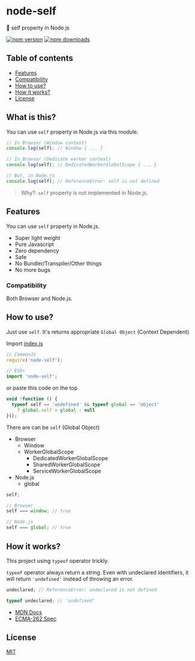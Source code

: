 # node-self
🤙 self property in Node.js

[![npm version](https://img.shields.io/npm/v/node-self.svg?maxAge=86400)](https://badge.fury.io/js/node-self)
[![npm downloads](https://img.shields.io/npm/dt/node-self.svg)](https://badge.fury.io/js/node-self)

## Table of contents

- [Features](#features)
- [Compatibility](#compatibility)
- [How to use?](#how-to-use)
- [How it works?](#how-it-works)
- [License](#license)

## What is this?

You can use `self` property in Node.js via this module.

```javascript
// In Browser (Window context)
console.log(self); // Window { ... }

// In Browser (Dedicate worker context)
console.log(self); // DedicatedWorkerGlobalScope { ... }

// But, in Node.js
console.log(self); // ReferenceError: self is not defined
```

> Why?: `self` property is not implemented in Node.js.

## Features

You can use `self` property in Node.js.

- Super light weight
- Pure Javascript
- Zero dependency
- Safe
- No Bundler/Transpiler/Other things
- No more bugs

### Compatibility

Both Browser and Node.js.

## How to use?

Just use `self`. It's returns appropriate `Global Object` (Context Dependent)

Import [index.js](./index.js)
```javascript
// CommonJS
require('node-self');

// ES6+
import 'node-self';
```

or paste this code on the top
```javascript
void !function () {
  typeof self == 'undefined' && typeof global == 'object'
    ? global.self = global : null
}();
```

There are can be `self` (Global Object)

- Browser
  - Window
  - WorkerGlobalScope
    - DedicatedWorkerGlobalScope
    - SharedWorkerGlobalScope
    - ServiceWorkerGlobalScope
- Node.js
  - global



```javascript
self;

// Browser
self === window; // true

// Node.js
self === global; // true
```

## How it works?

This project using `typeof` operator trickly.

`typeof` operator always return a string.
Even with undeclared identifiers, it will return `'undefined'` instead of throwing an error.

```js
undeclared; // ReferenceError: undeclared is not defined

typeof undeclared; // 'undefined'
```

- [MDN Docs](https://developer.mozilla.org/en-US/docs/Web/JavaScript/Reference/Operators/typeof#interaction_with_undeclared_and_uninitialized_variables)
- [ECMA-262 Spec](https://tc39.es/ecma262/multipage/ecmascript-language-expressions.html#sec-typeof-operator)

## License

[MIT](./LICENSE)

